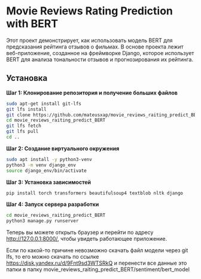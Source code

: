 # Movie Reviews Rating Prediction with BERT

Этот проект демонстрирует, как использовать модель BERT для предсказания рейтинга отзывов о фильмах. В основе проекта лежит веб-приложение, созданное на фреймворке Django, которое использует BERT для анализа тональности отзывов и прогнозирования их рейтинга.

## Установка

**Шаг 1: Клонирование репозитория и получение больших файлов**

```bash
sudo apt-get install git-lfs
git lfs install
git clone https://github.com/mateusxap/movie_reviews_raiting_predict_BERT.git
cd movie_reviews_raiting_predict_BERT
git lfs fetch
git lfs pull
cd ..
```

**Шаг 2: Создание виртуального окружения**

```bash
sudo apt install -y python3-venv
python3 -m venv django_env
source django_env/bin/activate
```
**Шаг 3: Установка зависимостей**
```bash
pip install torch transformers beautifulsoup4 textblob nltk django
```
**Шаг 4: Запуск сервера разработки**
```bash
cd movie_reviews_raiting_predict_BERT
python3 manage.py runserver
```
Теперь вы можете открыть браузер и перейти по адресу http://127.0.0.1:8000/, чтобы увидеть работающее приложение.


Если по какой-то причине невозможно скачать файл модели через git lfs, то его можно скачать по ссылке https://disk.yandex.ru/d/9Fnt9sd3WTSRkQ и перенести все данные это папки в папку movie_reviews_raiting_predict_BERT/sentiment/bert_model
